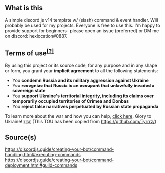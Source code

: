 ## What is this

A simple discord.js v14 template w/ (slash) command & event handler.
Will probably be used for my projects. Everyone is free to use this. I'm happy to provide support for beginners- please open an issue (preferred) or DM me on discord: hexlocation#0887.

## Terms of use<sup>[[?]](https://github.com/Tyrrrz/)</sup>

By using this project or its source code, for any purpose and in any shape or form, you grant your **implicit agreement** to all the following statements:

- You **condemn Russia and its military aggression against Ukraine**
- You **recognize that Russia is an occupant that unlawfully invaded a sovereign state**
- You **support Ukraine's territorial integrity, including its claims over temporarily occupied territories of Crimea and Donbas**
- You **reject false narratives perpetuated by Russian state propaganda**

To learn more about the war and how you can help, [click here](https://tyrrrz.me). Glory to Ukraine! 🇺🇦 (This TOU has been copied from https://github.com/Tyrrrz/)

## Source(s)

https://discordjs.guide/creating-your-bot/command-handling.html#executing-commands  
https://discordjs.guide/creating-your-bot/command-deployment.html#guild-commands

